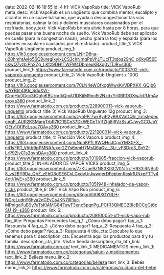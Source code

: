 date: 2022-02-16 18:55
id: 4
h1: VICK VapoRub
title: VICK VapoRub
meta_desc: Vick VapoRub es un ungüento que combina mentol, eucalipto y alcanfor en un suave bálsamo, que ayuda a descongestionar las vías respiratorias, calmar la tos y dolores musculares ocasionados por el resfriado.
body_text: Vick VapoRub brinda alivio hasta por 8 horas, para que puedas pasar una buena noche de sueño. Vick VapoRub debe ser aplicado en cuello (para la congestión nasal), pecho (para la tos) y espalda (para los dolores musculares causados por el resfriado).
product_title_1: VICK VapoRub Ungüento
product_img_1: https://lh3.googleusercontent.com/LNHD8na-u28hmhtAyIo56Q9uregIkyixLCS3chNmqPpVhLTUciT3tdos29nC_p0kyB56EokwQ7vzblPh2Zg_LKfz9DHtTWFW4DbmeuKBXg0vrTJR=s360
product_link_1: https://www.farmatodo.com.co/producto/1003702-vick-vaporub-unguento
product_title_2: Vick VapoRub Ungüent x 100G
product_img_2: https://lh3.googleusercontent.com/70LN4eWOfxogWwxKvVBPXKX_GQjb6wAYBhhOK9_SduXVr-jCngHu0Ggc3tOqlgKBUrprlkQpxU1DKjiM9oqEi2NzdxYji0BRDOXwJctfUmAyoro=s360
product_link_2: https://www.farmatodo.com.co/producto/228900013-vick-vaporub-unguento
product_title_3: Vick VapoRub Unguento 12g
product_img_3: https://lh3.googleusercontent.com/zy59Pr7wrByiR2yBBXVaDQhj_lrmsIepeconqFLAUR2KSMargTrbR7lCflSCn37DkWEGeTVj1ZIg8j9VzSsuCJwyGCOJoYOEtv1OI1FdLsoJ7OA=s360
product_link_3: https://www.farmatodo.com.co/producto/221200014-vick-vaporub-unguento
product_title_4: Fracción Vick Vaporub
product_img_4: https://lh3.googleusercontent.com/NpaKP1L9WQHuJCgxYMX0FX_-nd1sFKT_Vhtb9pPMNAfuxor2ZYs6nmH7MsQ6aGv__3Lr_yFSDrc3_SnYZ-LrP92lvC1s2pvnDA=s360
product_link_4: https://www.farmatodo.com.co/producto/1010685-fraccion-vick-vaporub
product_title_5: INHALADOR DE VAPOR VICKS
product_img_5: https://lh3.googleusercontent.com/7zKUae9ZN83Xl3CV0NTnTH9S3iRNBc08_vs2BY9Da_QhZ_zEbD8dSE6CvLGxdvUrJwwqerDFeptenfleskfUNxpFTTy44ctVIwE=s360
product_link_5: https://www.farmatodo.com.co/producto/1051948-inhalador-de-vapor-vicks
product_title_6: OFT Vick Vapo Rub
product_img_6: https://lh3.googleusercontent.com/b3qopVlA9IXOY0LH-NGrcLudpY6hya2qCEyCsJKN7iIPlur-MPnlgoI1uB0y7aTsKiAMG84TswT3enc5pqnPg_PCfR3QMEC2BIcBOCgGt6cSU_i9=s360
product_link_6: https://www.farmatodo.com.co/producto/208100051-oft-vick-vapo-rub
faq_title: Preguntas Frecuentes
faq_q_1: ¿Cómo debo pagar?
faq_a_1: Respuesta 4
faq_q_2: ¿Cómo debo pagar?
faq_a_2: Respuesta 4
faq_q_3: ¿Cómo debo pagar?
faq_a_3: Respuesta 4
title_cta: Descubre lo que tenemos para ti
description_cta: Encuentra aquí los productos para tí y tu familia.
description_cta_btn: Visitar tienda
description_cta_btn_link: https://www.farmatodo.com.co/
text_link_1: MEDICAMENTOS
menu_link_1: https://www.farmatodo.com.co/categorias/salud-y-medicamentos
text_link_2: Belleza
menu_link_2: https://www.farmatodo.com.co/categorias/belleza
text_link_3: Bebés
menu_link_3: https://www.farmatodo.com.co/categorias/cuidado-del-bebe
